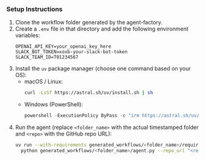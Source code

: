 ### Setup Instructions

1. Clone the workflow folder generated by the agent-factory.
2. Create a `.env` file in that directory and add the following environment variables:
   ```env
   OPENAI_API_KEY=your_openai_key_here
   SLACK_BOT_TOKEN=xoxb-your-slack-bot-token
   SLACK_TEAM_ID=T01234567
   ```
3. Install the `uv` package manager (choose one command based on your OS):
   * macOS / Linux:
     ```bash
     curl -LsSf https://astral.sh/uv/install.sh | sh
     ```
   * Windows (PowerShell):
     ```powershell
     powershell -ExecutionPolicy ByPass -c "irm https://astral.sh/uv/install.ps1 | iex"
     ```
4. Run the agent (replace `<folder_name>` with the actual timestamped folder and `<repo>` with the GitHub repo URL):
   ```bash
   uv run --with-requirements generated_workflows/<folder_name>/requirements.txt --python 3.11 \
     python generated_workflows/<folder_name>/agent.py --repo_url "<repo>"
   ```